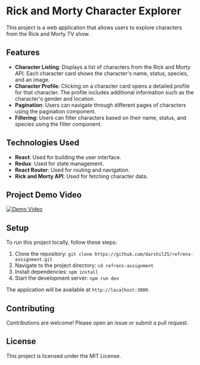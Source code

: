 # Rick and Morty Character Explorer

This project is a web application that allows users to explore characters from the Rick and Morty TV show.

## Features

- **Character Listing**: Displays a list of characters from the Rick and Morty API. Each character card shows the character's name, status, species, and an image.
- **Character Profile**: Clicking on a character card opens a detailed profile for that character. The profile includes additional information such as the character's gender and location.
- **Pagination**: Users can navigate through different pages of characters using the pagination component.
- **Filtering**: Users can filter characters based on their name, status, and species using the filter component.

## Technologies Used

- **React**: Used for building the user interface.
- **Redux**: Used for state management.
- **React Router**: Used for routing and navigation.
- **Rick and Morty API**: Used for fetching character data.

## Project Demo Video

[![Demo Video](http://img.youtube.com/vi/CCLJlK7M1eg/0.jpg)](http://www.youtube.com/watch?v=CCLJlK7M1eg)

## Setup

To run this project locally, follow these steps:

1. Clone the repository: `git clone https://github.com/darshil25/refrens-assignment.git`
2. Navigate to the project directory: `cd refrens-assignment`
3. Install dependencies: `npm install`
4. Start the development server: `npm run dev`

The application will be available at `http://localhost:3000`.

## Contributing

Contributions are welcome! Please open an issue or submit a pull request.

## License

This project is licensed under the MIT License.
